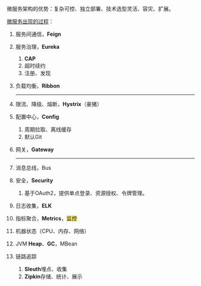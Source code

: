 微服务架构的优势：复杂可控、独立部署、技术选型灵活、容灾、扩展。

[微服务出现的过程](https://www.zhihu.com/question/451313635/answer/1849701932)：

1. 服务间通信，**Feign**

2. 服务治理，**Eureka**
   1. **CAP**
   2. 超时续约
   3. 注册、发现
   
3. 负载均衡，**Ribbon**

   ------

4. 限流、降级、熔断，**Hystrix**（豪猪）

5. 配置中心，**Config**
   1. 周期拉取、离线缓存
   2. 默认Git
   
6. 网关，**Gateway**

   --------------------------------------------------

7. 消息总线，Bus

8. 安全，**Security**

   1. 基于OAuth2，提供单点登录、资源授权、令牌管理。

9. 日志收集，**ELK**

10. 指标聚合，**Metrics**，<span style=background:#ffee7c>监控</span>
   1. 机器状态（CPU、内存、网络）
   2. JVM **Heap**、**GC**，MBean

11. 链路追踪

    1. **Sleuth**埋点、收集
    2. **Zipkin**存储、统计、展示

